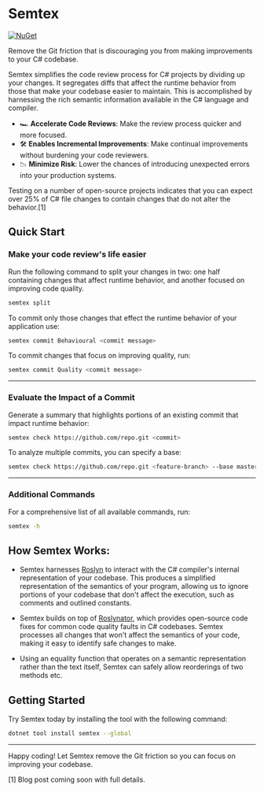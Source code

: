 # Semtex
[![NuGet](https://img.shields.io/nuget/v/semtex.svg)](https://www.nuget.org/packages/semtex/)

Remove the Git friction that is discouraging you from making improvements to your C# codebase. 

Semtex simplifies the code review process for C# projects by dividing up your changes. It segregates
diffs that affect the runtime behavior from those that make your codebase easier to maintain.
This is accomplished by harnessing the rich semantic information available in the C# language and compiler.

- 🏎️ <b>Accelerate Code Reviews</b>: Make the review process quicker and more focused.
- 🛠️ <b>Enables Incremental Improvements</b>: Make continual improvements without burdening your code reviewers.
- 📉 <b>Minimize Risk</b>: Lower the chances of introducing unexpected errors into your production systems.

Testing on a number of open-source projects indicates that you can expect over 25% of C# file changes to
contain changes that do not alter the behavior.[1]

## Quick Start
### Make your code review's life easier
Run the following command to split your changes in two: one half containing changes that affect runtime 
behavior, and another focused on improving code quality.
```sh
semtex split
```
To commit only those changes that effect the runtime behavior of your application use:
```sh
semtex commit Behavioural <commit message>
```
To commit changes that focus on improving quality, run:
```sh
semtex commit Quality <commit message>
```

-------

### Evaluate the Impact of a Commit
Generate a summary that highlights portions of an existing commit that impact runtime behavior:
```sh
semtex check https://github.com/repo.git <commit>
```
To analyze multiple commits, you can specify a base:
```sh
semtex check https://github.com/repo.git <feature-branch> --base master
```

-----
### Additional Commands
For a comprehensive list of all available commands, run:
```sh
semtex -h
```

## How Semtex Works:
- Semtex harnesses [Roslyn](https://github.com/dotnet/roslyn) to interact with the C# compiler's internal representation of your codebase. This 
produces a simplified representation of the semantics of your program, allowing us to ignore portions of your codebase
that don't affect the execution, such as comments and outlined constants.

- Semtex builds on top of [Roslynator](https://github.com/JosefPihrt/Roslynator), which provides open-source code fixes for common code quality faults in C#
codebases. Semtex processes all changes that won't affect the semantics of your code, making it easy to identify safe 
changes to make.

- Using an equality function that operates on a semantic representation rather than the text itself, Semtex can safely 
allow reorderings of two methods etc.

## Getting Started
Try Semtex today by installing the tool with the following command:
```sh
dotnet tool install semtex --global
```

----- 
Happy coding! Let Semtex remove the Git friction so you can focus on improving your codebase.


[1] Blog post coming soon with full details.
